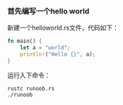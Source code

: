 ### 首先编写一个hello world
新建一个helloworld.rs文件，代码如下：
```rust
fn main() { 
    let a = "world"; 
    println!("Hello {}", a); 
}
```
运行入下命令：
```shell
rustc runoob.rs
./runoob
```
